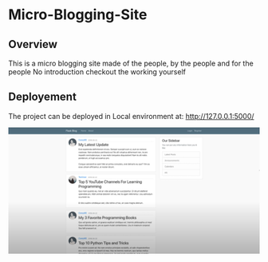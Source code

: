 # Micro-Blogging-Site
## Overview 
This is a micro blogging site made of the people, by the people and for the people 
No introduction 
checkout the working yourself

## Deployement 
The project can be deployed in Local environment at: http://127.0.0.1:5000/

![Alt text](https://github.com/AyanDogra/End-End-Projects/blob/master/Micro_Blogging_Site/flaskblog/static/Screenshot%202020-08-12%20at%2011.24.52%20PM.png "Optional title")

